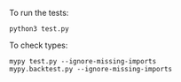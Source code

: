 To run the tests:

    python3 test.py

To check types:

    mypy test.py --ignore-missing-imports
    mypy.backtest.py --ignore-missing-imports
